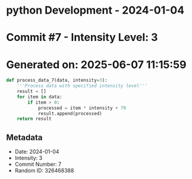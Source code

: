 ﻿# python Development - 2024-01-04
# Commit #7 - Intensity Level: 3
# Generated on: 2025-06-07 11:15:59
```python
def process_data_7(data, intensity=3):
    '''Process data with specified intensity level'''
    result = []
    for item in data:
        if item > 0:
            processed = item * intensity + 79
            result.append(processed)
    return result
```
## Metadata
- Date: 2024-01-04
- Intensity: 3
- Commit Number: 7
- Random ID: 326468388
